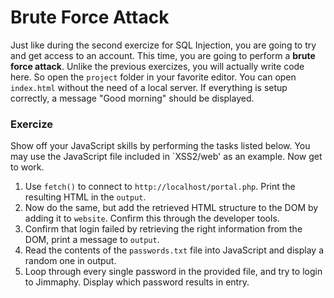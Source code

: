 # Brute Force Attack

Just like during the second exercize for SQL Injection,
you are going to try and get access to an account.
This time, you are going to perform a **brute force attack**.
Unlike the previous exercizes, you will actually write code here.
So open the `project` folder in your favorite editor.
You can open `index.html` without the need of a local server.
If everything is setup correctly, a message "Good morning" should be displayed.

### Exercize

Show off your JavaScript skills by performing the tasks listed below.
You may use the JavaScript file included in `XSS2/web' as an example. Now get to work.

1. Use `fetch()` to connect to `http://localhost/portal.php`. Print the resulting HTML in the `output`.
2. Now do the same, but add the retrieved HTML structure to the DOM by adding it to `website`. Confirm this through the developer tools.
3. Confirm that login failed by retrieving the right information from the DOM, print a message to `output`.
4. Read the contents of the `passwords.txt` file into JavaScript and display a random one in output.
5. Loop through every single password in the provided file, and try to login to Jimmaphy. Display which password results in entry.
